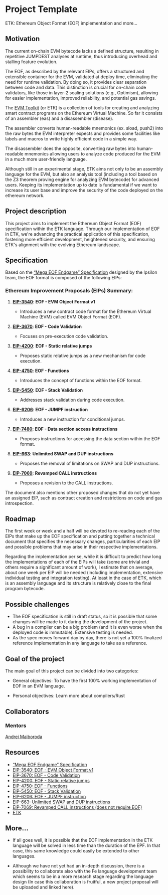 # Project Template

ETK: Ethereum Object Format (EOF) implementation and more...

## Motivation

The current on-chain EVM bytecode lacks a defined structure, resulting in repetitive JUMPDEST analyses at runtime, thus introducing overhead and stalling feature evolution. 

The EOF, as described by the relevant EIPs, offers a structured and extensible container for the EVM, validated at deploy time, eliminating the need for runtime validation. By doing so, it provides clear separation between code and data. This distinction is crucial for on-chain code validators, like those in layer-2 scaling solutions (e.g., Optimism), allowing for easier implementation, improved reliability, and potential gas savings.

The [EVM Toolkit](https://github.com/quilt/etk) (or ETK) is a collection of tools for creating and analyzing smart contract programs on the Ethereum Virtual Machine. So far it consists of an assembler (eas) and a disassembler (disease). 

The assembler converts human-readable mnemonics (ex. sload, push2) into the raw bytes the EVM interpreter expects and provides some facilities like labels and macros to write highly efficient code in a simple way.

The disassembler does the opposite, converting raw bytes into human-readable mnemonics allowing users to analyze code produced for the EVM in a much more user-friendly language.

Although still in an experimental stage, ETK aims not only to be an assembly language for the EVM, but also an analysis tool (including a tool based on the Z3 theorem proving engine for analyzing EVM bytecode) for advanced users. Keeping its implementation up to date is fundamental if we want to increase its user base and improve the security of the code deployed on the ethereum network.

## Project description

This project aims to implement the Ethereum Object Format (EOF) specification within the ETK language. 
Through our implementation of EOF in ETK, we're advancing the practical application of this specification, fostering more efficient development, heightened security, and ensuring ETK's alignment with the evolving Ethereum landscape.

## Specification

Based on the [“Mega EOF Endgame” Specification](https://notes.ethereum.org/@ipsilon/mega-eof-specification) designed by the Ipsilon team, the EOF format is composed of the following EIPs:

### Ethereum Improvement Proposals (EIPs) Summary:

1. **[EIP-3540](https://eips.ethereum.org/EIPS/eip-3540)**: **EOF - EVM Object Format v1**
   - Introduces a new contract code format for the Ethereum Virtual Machine (EVM) called EVM Object Format (EOF).

2. **[EIP-3670](https://eips.ethereum.org/EIPS/eip-3670)**: **EOF - Code Validation**
   - Focuses on pre-execution code validation.

3. **[EIP-4200](https://eips.ethereum.org/EIPS/eip-4200)**: **EOF - Static relative jumps**
   - Proposes static relative jumps as a new mechanism for code execution.

4. **[EIP-4750](https://eips.ethereum.org/EIPS/eip-4750)**: **EOF - Functions**
   - Introduces the concept of functions within the EOF format.

5. **[EIP-5450](https://eips.ethereum.org/EIPS/eip-5450)**: **EOF - Stack Validation**
   - Addresses stack validation during code execution.

6. **[EIP-6206](https://eips.ethereum.org/EIPS/eip-6206)**: **EOF - JUMPF instruction**
   - Introduces a new instruction for conditional jumps.

7. **[EIP-7480](https://github.com/ethereum/EIPs/pull/7480)**: **EOF - Data section access instructions**
   - Proposes instructions for accessing the data section within the EOF format.

8. **[EIP-663](https://eips.ethereum.org/EIPS/eip-663)**: **Unlimited SWAP and DUP instructions**
   - Proposes the removal of limitations on SWAP and DUP instructions.

9. **[EIP-7069](https://eips.ethereum.org/EIPS/eip-7069)**: **Revamped CALL instructions**
   - Proposes a revision to the CALL instructions.

The document also mentions other proposed changes that do not yet have an assigned EIP, such as contract creation and restrictions on code and gas introspection.

## Roadmap

The first week or week and a half will be devoted to re-reading each of the EIPs that make up the EOF specification and putting together a technical document that specifies the necessary changes, particularities of each EIP and possible problems that may arise in their respective implementations.

Regarding the implementation per se, while it is difficult to predict how long the implementations of each of the EIPs will take (some are trivial and others require a significant amount of work), I estimate that on average, about one week per EIP will be needed (including implementation, extensive individual testing and integration testing). At least in the case of ETK, which is an assembly language and its structure is relatively close to the final program bytecode.

## Possible challenges

- The EOF specification is still in draft status, so it is possible that some changes will be made to it during the development of the project. 
- A bug in a compiler can be a big problem (and it is even worse when the deployed code is immutable). Extensive testing is needed.
- As the spec moves forward day by day, there is not yet a 100% finalized reference implementation in any language to take as a reference.

## Goal of the project

The main goal of this project can be divided into two categories:

- General objectives: To have the first 100% working implementation of EOF in an EVM language.

- Personal objectives: Learn more about compilers/Rust

## Collaborators

### Mentors

[Andrei Maiboroda](https://github.com/gumb0)

## Resources

- [“Mega EOF Endgame” Specification](https://notes.ethereum.org/@ipsilon/mega-eof-specification)
- [EIP-3540: EOF - EVM Object Format v1](https://eips.ethereum.org/EIPS/eip-3540)
- [EIP-3670: EOF - Code Validation](https://eips.ethereum.org/EIPS/eip-3670)
- [EIP-4200: EOF - Static relative jumps](https://eips.ethereum.org/EIPS/eip-4200)
- [EIP-4750: EOF - Functions](https://eips.ethereum.org/EIPS/eip-4750)
- [EIP-5450: EOF - Stack Validation](https://eips.ethereum.org/EIPS/eip-5450)
- [EIP-6206: EOF - JUMPF instruction](https://eips.ethereum.org/EIPS/eip-6206)
- [EIP-663: Unlimited SWAP and DUP instructions](https://eips.ethereum.org/EIPS/eip-663)
- [EIP-7069: Revamped CALL instructions (does not require EOF)](https://eips.ethereum.org/EIPS/eip-7069)
- [ETK](https://github.com/quilt/etk)

## More...

- If all goes well, it is possible that the EOF implementation in the ETK language will be solved in less time than the duration of the EPF. In that case, this same knowledge could easily be extended to other languages.

- Although we have not yet had an in-depth discussion, there is a possibility to collaborate also with the Fe language development team which seems to be in a more research stage regarding the language design (In case this collaboration is fruitful, a new project proposal will be uploaded and linked here).
